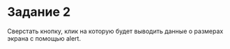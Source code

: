 # Задание 2

Сверстать кнопку, клик на которую будет выводить данные о размерах экрана с помощью alert.
